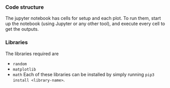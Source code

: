 ### Code structure
The jupyter notebook has cells for setup and each plot. To run them, start up the notebook (using Jupyter or any other tool), and execute every cell to get the outputs. 
### Libraries
The libraries required are 
- ```random```
- ```matplotlib```
- ```math```
Each of these libraries can be installed by simply running ```pip3 install <library-name>```.
